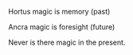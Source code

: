 Hortus magic is memory (past)  
  
Ancra magic is foresight (future)  
  
Never is there magic in the present. 